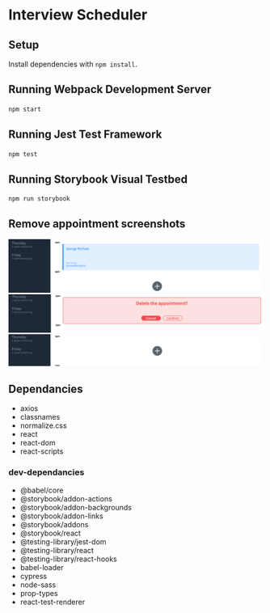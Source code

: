 # Interview Scheduler

## Setup

Install dependencies with `npm install`.

## Running Webpack Development Server

```sh
npm start
```

## Running Jest Test Framework

```sh
npm test
```

## Running Storybook Visual Testbed

```sh
npm run storybook
```
## Remove appointment screenshots

!["Scheduler appointment"](https://github.com/burke-md/schedular/blob/master/docs/Screen%20Shot%202021-09-08%20at%206.42.11%20PM.png?raw=true)
!["Delete appointment connfirm"](https://github.com/burke-md/schedular/blob/master/docs/Screen%20Shot%202021-09-08%20at%206.42.27%20PM.png?raw=true)
!["Appointment deleted, spots available updated"](https://github.com/burke-md/schedular/blob/master/docs/Screen%20Shot%202021-09-08%20at%206.42.37%20PM.png?raw=true)


## Dependancies

- axios
- classnames
- normalize.css
- react
- react-dom
- react-scripts

### dev-dependancies
- @babel/core
- @storybook/addon-actions
- @storybook/addon-backgrounds
- @storybook/addon-links
- @storybook/addons
- @storybook/react
- @testing-library/jest-dom
- @testing-library/react
- @testing-library/react-hooks
- babel-loader
- cypress
- node-sass
- prop-types
- react-test-renderer